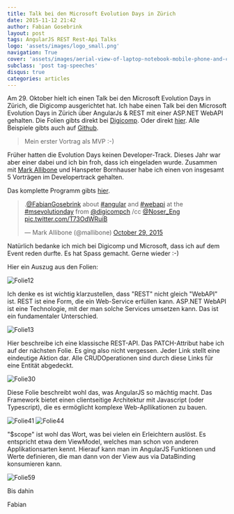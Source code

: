 ```yaml
---
title: Talk bei den Microsoft Evolution Days in Zürich
date: 2015-11-12 21:42
author: Fabian Gosebrink
layout: post
tags: AngularJS REST Rest-Api Talks
logo: 'assets/images/logo_small.png'
navigation: True
cover: 'assets/images/aerial-view-of-laptop-notebook-mobile-phone-and-coffee-cup-on-wooden-table.jpg'
subclass: 'post tag-speeches'
disqus: true
categories: articles
---
```


Am 29. Oktober hielt ich einen Talk bei den Microsoft Evolution Days in Zürich, die Digicomp ausgerichtet hat. Ich habe einen <span id="snippet_meta" class="desc" contenteditable="true">Talk bei den Microsoft Evolution Days in Zürich</span> über AngularJs &amp; REST mit einer ASP.NET WebAPI gehalten. Die Folien gibts direkt bei [Digicomp](http://news.digicomp.ch/de/2015/11/10/microsoft-evolution-day-2015-rueckblick-und-slides-zum-download/). Oder direkt [hier](http://static.news.digicomp.ch/1447166270/track-development.zip). Alle Beispiele gibts auch auf [Github](https://github.com/FabianGosebrink).

>Mein erster Vortrag als MVP :-)

Früher hatten die Evolution Days keinen Developer-Track. Dieses Jahr war aber einer dabei und ich bin froh, dass ich eingeladen wurde. Zusammen mit [Mark Allibone](https://twitter.com/mallibone) und Hanspeter Bornhauser habe ich einen von insgesamt 5 Vorträgen im Developertrack gehalten.

Das komplette Programm gibts [hier](https://www.digicomp.ch/media/misc/MicrosoftEvolutionDay-2015-DigicompZuerich-29.10.pdf).

<blockquote class="twitter-tweet" data-lang="en"><p lang="en" dir="ltr">.<a href="https://twitter.com/FabianGosebrink">@FabianGosebrink</a> about <a href="https://twitter.com/hashtag/angular?src=hash">#angular</a> and <a href="https://twitter.com/hashtag/webapi?src=hash">#webapi</a> at the <a href="https://twitter.com/hashtag/msevolutionday?src=hash">#msevolutionday</a> from <a href="https://twitter.com/DigicompCH">@digicompch</a> /cc <a href="https://twitter.com/Noser_Eng">@Noser_Eng</a> <a href="https://t.co/T73OdWRuiB">pic.twitter.com/T73OdWRuiB</a></p>&mdash; Mark Allibone (@mallibone) <a href="https://twitter.com/mallibone/status/659736379954495488">October 29, 2015</a></blockquote>
<script async src="//platform.twitter.com/widgets.js" charset="utf-8"></script>

Natürlich bedanke ich mich bei Digicomp und Microsoft, dass ich auf dem Event reden durfte. Es hat Spass gemacht. Gerne wieder :-)

Hier ein Auszug aus den Folien:

![Folie12]({{site.baseurl}}assets/articles/wp-content/uploads/2015/11/Folie12.png)

Ich denke es ist wichtig klarzustellen, dass "REST" nicht gleich "WebAPI" ist. REST ist eine Form, die ein Web-Service erfüllen kann. ASP.NET WebAPI ist eine Technologie, mit der man solche Services umsetzen kann. Das ist ein fundamentaler Unterschied.

![Folie13]({{site.baseurl}}assets/articles/wp-content/uploads/2015/11/Folie13.png)

Hier beschreibe ich eine klassische REST-API. Das PATCH-Attribut habe ich auf der nächsten Folie. Es ging also nicht vergessen. Jeder Link stellt eine eindeutige Aktion dar. Alle CRUDOperationen sind durch diese Links für eine Entität abgedeckt.

![Folie30]({{site.baseurl}}assets/articles/wp-content/uploads/2015/11/Folie30.png)

Diese Folie beschreibt wohl das, was AngularJS so mächtig macht. Das Framework bietet einen clientseitige Architektur mit Javascript (oder Typescript), die es ermöglicht komplexe Web-Apllikationen zu bauen.

![Folie41]({{site.baseurl}}assets/articles/wp-content/uploads/2015/11/Folie41.png)
![Folie44]({{site.baseurl}}assets/articles/wp-content/uploads/2015/11/Folie44.png)

"$scope" ist wohl das Wort, was bei vielen ein Erleichtern auslöst. Es entspricht etwa dem ViewModel, welches man schon von anderen Applikationsarten kennt. Hierauf kann man im AngularJS Funktionen und Werte definieren, die man dann von der View aus via DataBinding konsumieren kann.

![Folie59]({{site.baseurl}}assets/articles/wp-content/uploads/2015/11/Folie59.png)

Bis dahin

Fabian
